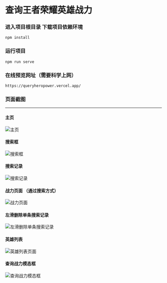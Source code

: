 # 查询王者荣耀英雄战力


### 进入项目根目录 下载项目依赖环境  
```
npm install
```

### 运行项目
```
npm run serve
```
### 在线预览网址（需要科学上网）

```
https://queryheropower.vercel.app/
```
### 页面截图
---
#### 主页
![主页](https://i.postimg.cc/fRqhS4rn/home.png)

#### 搜索框
![搜索框](https://i.postimg.cc/xTYQW3z7/search.png)

#### 搜索记录
![搜索记录](https://i.postimg.cc/Bnn0vZNB/search-history.png)

#### 战力页面 （通过搜索方式）
![战力页面](https://i.postimg.cc/Hn9qpFyN/query-by-search.png)

#### 左滑删除单条搜索记录
![左滑删除单条搜索记录](https://i.postimg.cc/xjLYx4cM/del-history.png)

#### 英雄列表
![英雄列表页面](https://i.postimg.cc/Kc7Sr3H5/herolist.png)

#### 查询战力模态框
![查询战力模态框](https://i.postimg.cc/ZRpkQWK4/querypower.png)













